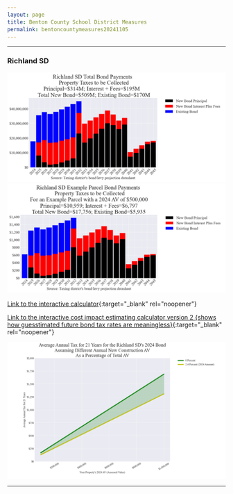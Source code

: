 ```yaml
---
layout: page
title: Benton County School District Measures
permalink: bentoncountymeasures20241105
---
```


___

### Richland SD

![Richland SD bond totals chart](pagesManual/LeviesReport/20241105/Richland.png "Richland SD bond totals chart")
![Richland SD bond example parcel chart](pagesManual/LeviesReport/20241105/RichlandParcel.png "Richland SD bond example parcel chart")

[Link to the interactive calculator](calculator_richland_20241105_enhanced){:target="_blank" rel="noopener"}

[Link to the interactive cost impact estimating calculator version 2 {shows how guesstimated future bond tax rates are meaningless}](table_richland_bond_20241105){:target="_blank" rel="noopener"}

![Richland SD average annual costs for different new construction rates](pagesManual/LeviesReport/20241105/RichlandNewConstruction.png "Richland SD new construction chart")

___


